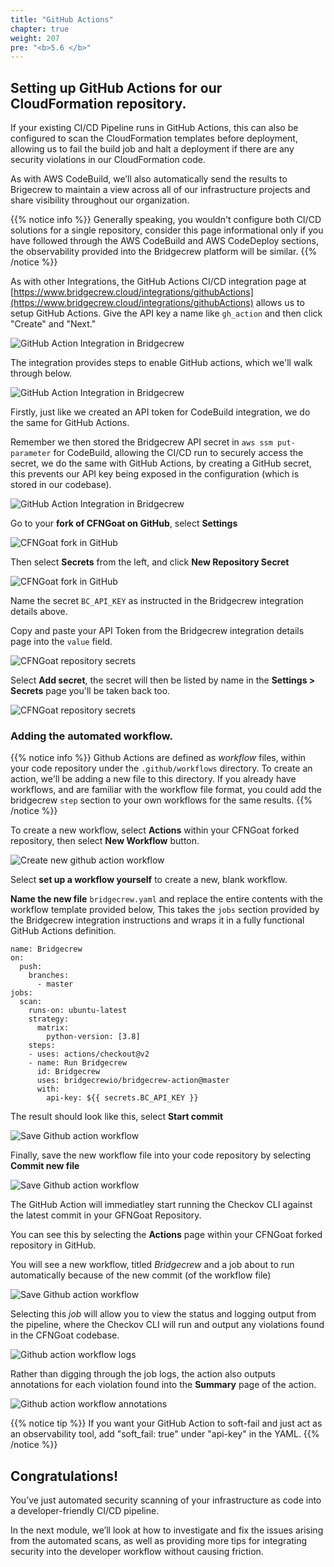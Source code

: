 ```yaml
---
title: "GitHub Actions"
chapter: true
weight: 207
pre: "<b>5.6 </b>"
---
```


## Setting up GitHub Actions for our CloudFormation repository.
If your existing CI/CD Pipeline runs in GitHub Actions, this can also be configured to scan the CloudFormation templates before deployment, allowing us to fail the build job and halt a deployment if there are any security violations in our CloudFormation code.

As with AWS CodeBuild, we’ll also automatically send the results to Brigecrew to maintain a view across all of our infrastructure projects and share visibility throughout our organization.

{{% notice info %}}
Generally speaking, you wouldn't configure both CI/CD solutions for a single repository, consider this page informational only if you have followed through the AWS CodeBuild and AWS CodeDeploy sections, the observability provided into the Bridgecrew platform will be similar.
{{% /notice %}}

As with other Integrations, the GitHub Actions CI/CD integration page at [https://www.bridgecrew.cloud/integrations/githubActions](https://www.bridgecrew.cloud/integrations/githubActions) allows us to setup GitHub Actions. Give the API key a name like `gh_action` and then click "Create" and "Next."

![GitHub Action Integration in Bridgecrew](./images/github_action_1.png "GitHub Action Integration in Bridgecrew")

The integration provides steps to enable GitHub actions, which we'll walk through below.

![GitHub Action Integration in Bridgecrew](./images/github_action_1a1.png "GitHub Action Integration in Bridgecrew")

Firstly, just like we created an API token for CodeBuild integration, we do the same for GitHub Actions.

Remember we then stored the Bridgecrew API secret in `aws ssm put-parameter` for CodeBuild, allowing the CI/CD run to securely access the secret, we do the same with GitHub Actions, by creating a GitHub secret, this prevents our API key being exposed in the configuration (which is stored in our codebase).

![GitHub Action Integration in Bridgecrew](./images/github_action_1a2.png "GitHub Action Integration in Bridgecrew")

Go to your **fork of CFNGoat on GitHub**, select **Settings**

![CFNGoat fork in GitHub](./images/github_action_2.png "CFNGoat fork in GitHub")

Then select **Secrets** from the left, and click **New Repository Secret**

![CFNGoat fork in GitHub](./images/github_action_3.png "CFNGoat fork in GitHub")

Name the secret `BC_API_KEY` as instructed in the Bridgecrew integration details above.

Copy and paste your API Token from the Bridgecrew integration details page into the `value` field.

![CFNGoat repository secrets](./images/github_action_4.png "CFNGoat repository secrets")

Select **Add secret**, the secret will then be listed by name in the **Settings > Secrets** page you'll be taken back too.

![CFNGoat repository secrets](./images/github_action_5.png "CFNGoat repository secrets")

### Adding the automated workflow.

{{% notice info %}}
Github Actions are defined as *workflow* files, within your code repository under the `.github/workflows` directory. To create an action, we'll be adding a new file to this directory. If you already have workflows, and are familiar with the workflow file format, you could add the bridgecrew `step` section to your own workflows for the same results.
{{% /notice %}}

To create a new workflow, select **Actions** within your CFNGoat forked repository, then select **New Workflow** button.

![Create new github action workflow](./images/github_action_6.png "Create new github action workflow")

Select **set up a workflow yourself** to create a new, blank workflow.

**Name the new file** `bridgecrew.yaml` and replace the entire contents with the workflow template provided below, 
This takes the `jobs` section provided by the Bridgecrew integration instructions and wraps it in a fully functional GitHub Actions definition.

```
name: Bridgecrew
on:
  push:
    branches:
      - master
jobs:
  scan:
    runs-on: ubuntu-latest
    strategy:
      matrix:
        python-version: [3.8]
    steps:
    - uses: actions/checkout@v2
    - name: Run Bridgecrew 
      id: Bridgecrew
      uses: bridgecrewio/bridgecrew-action@master
      with:
        api-key: ${{ secrets.BC_API_KEY }}
```
The result should look like this, select **Start commit**

![Save Github action workflow](./images/github_action_7.png "Save Github action workflow")

Finally, save the new workflow file into your code repository by selecting **Commit new file**

![Save Github action workflow](./images/github_action_8.png "Save Github action workflow")

The GitHub Action will immediatley start running the Checkov CLI against the latest commit in your GFNGoat Repository.

You can see this by selecting the **Actions** page within your CFNGoat forked repository in GitHub.

You will see a new workflow, titled *Bridgecrew* and a job about to run automatically because of the new commit (of the workflow file)

 ![Save Github action workflow](./images/github_action_10.png "Save Github action workflow")

Selecting this *job* will allow you to view the status and logging output from the pipeline, where the Checkov CLI will run and output any violations found in the CFNGoat codebase.

 ![Github action workflow logs](./images/github_action_11.png "Github action workflow logs")

Rather than digging through the job logs, the action also outputs annotations for each violation found into the **Summary** page of the action.

 ![Github action workflow annotations](./images/github_action_11.png "Github action workflow annotations")


{{% notice tip %}}
If you want your GitHub Action to soft-fail and just act as an observability tool, add "soft_fail: true" under "api-key" in the YAML. 
{{% /notice %}}

## Congratulations!
You’ve just automated security scanning of your infrastructure as code into a developer-friendly CI/CD pipeline.

In the next module, we’ll look at how to investigate and fix the issues arising from the automated scans, as well as providing more tips for integrating security into the developer workflow without causing friction.


